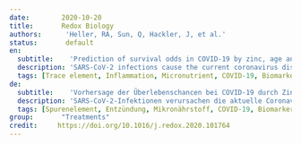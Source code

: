 ```yaml
---
date:        2020-10-20
title:       Redox Biology
authors:      'Heller, RA, Sun, Q, Hackler, J, et al.'
status:       default
en:
  subtitle:    'Prediction of survival odds in COVID-19 by zinc, age and selenoprotein P as composite biomarker'
  description: 'SARS-CoV-2 infections cause the current coronavirus disease (COVID-19) pandemic and challenge the immune system with ongoing inflammation. Several redox-relevant micronutrients are known to contribute to an adequate immune response, including the essential trace elements zinc (Zn) and selenium (Se). In this study, we tested the hypothesis that COVID-19 patients are characterised by Zn deficiency and that Zn status provides prognostic information. Serum Zn was determined in serum samples (n = 171) collected consecutively from patients surviving COVID-19 (n = 29) or non-survivors (n = 6). Data from the European Prospective Investigation into Cancer and Nutrition (EPIC) study were used for comparison. Zn concentrations in patient samples were low as compared to healthy subjects. The majority of serum samples collected at different time points from the non-survivors (25/34, i.e., 73.5%) and almost half of the samples collected from the survivors (56/137, i.e., 40.9%) were below the threshold for Zn deficiency, i.e., below 638.7 μg/L. In view that the Se status biomarker and Se transporter selenoprotein P (SELENOP) is also particularly low in COVID-19, we tested the prevalence of a combined deficit, i.e., serum Zn below 638.7 μg/L and serum SELENOP below 2.56 mg/L. This combined deficit was observed in 0.15% of samples in the EPIC cohort of healthy subjects, in 19.7% of the samples collected from the surviving COVID-19 patients and in 50.0% of samples from the non-survivors. Accordingly, the composite biomarker (SELENOP and Zn with age) proved as a reliable indicator of survival in COVID-19 by receiver operating characteristic (ROC) curve analysis, yielding an area under the curve (AUC) of 94.42%. We conclude that Zn and SELENOP status within the reference ranges indicate high survival odds in COVID-19, and assume that correcting a diagnostically proven deficit in Se and/or Zn by a personalised supplementation may support convalescence.'
  tags: [Trace element, Inflammation, Micronutrient, COVID-19, Biomarker]
de: 
  subtitle:    'Vorhersage der Überlebenschancen bei COVID-19 durch Zink, Alter und Selenoprotein P als zusammengesetzter Biomarker'
  description: 'SARS-CoV-2-Infektionen verursachen die aktuelle Coronavirus-Pandemie (COVID-19) und fordern das Immunsystem mit anhaltenden Entzündungen heraus. Bekannt ist, dass mehrere redoxrelevante Mikronährstoffe zu einer angemessenen Immunantwort beitragen, darunter die essenziellen Spurenelemente Zink (Zn) und Selen (Se). In dieser Studie haben wir die Hypothese getestet, dass COVID-19-Patienten durch einen Zn-Mangel gekennzeichnet sind und dass der Zn-Status prognostische Informationen liefert. Serum-Zn wurde in Serumproben (n = 171) bestimmt, die nacheinander von Patienten, die COVID-19 überlebten (n = 29), und von Nicht-Überlebenden (n = 6) gesammelt wurden. Zum Vergleich wurden Daten aus der European Prospective Investigation into Cancer and Nutrition (EPIC)-Studie herangezogen. Die Zn-Konzentrationen in Patientenproben waren im Vergleich zu gesunden Probanden niedrig. Die Mehrheit der zu verschiedenen Zeitpunkten entnommenen Serumproben der Nicht-Überlebenden (25/34, d. h. 73,5 %) und fast die Hälfte der von den Überlebenden entnommenen Proben (56/137, d. h. 40,9 %) lagen unter dem Schwellenwert für Zn-Mangel, d. h. unter 638,7 μg/L. Da der Se-Status-Biomarker und Se-Transporter Selenoprotein P (SELENOP) in COVID-19 ebenfalls besonders niedrig ist, haben wir die Prävalenz eines kombinierten Defizits, d. h. Serum-Zn unter 638,7 μg/L und Serum-SELENOP unter 2,56 mg/L, untersucht. Dieses kombinierte Defizit wurde bei 0,15 % der Proben in der EPIC-Kohorte gesunder Probanden, bei 19,7 % der Proben der überlebenden COVID-19-Patienten und bei 50,0 % der Proben der Nicht-Überlebenden beobachtet. Dementsprechend erwies sich der zusammengesetzte Biomarker (SELENOP und Zn in Abhängigkeit vom Alter) als zuverlässiger Indikator für das Überleben bei COVID-19. Die Analyse der Receiver-Operating-Characteristic (ROC)-Kurve ergab eine Fläche unter der Kurve (AUC) von 94,42 %. Wir kommen zu dem Schluss, dass ein Zn- und SELENOP-Status innerhalb der Referenzbereiche eine hohe Überlebenswahrscheinlichkeit bei COVID-19 anzeigt, und gehen davon aus, dass die Korrektur eines diagnostisch nachgewiesenen Defizits an Se und/oder Zn durch eine personalisierte Supplementierung die Rekonvaleszenz unterstützen kann.'
  tags: [Spurenelement, Entzündung, Mikronährstoff, COVID-19, Biomarker]
group:       "Treatments"
credit:     https://doi.org/10.1016/j.redox.2020.101764
---
```

<object data="{{ page.link }}" style='height:calc(100vh - 400px); width: 100%' type='application/pdf'></object>